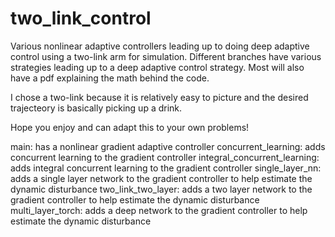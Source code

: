 # two_link_control
Various nonlinear adaptive controllers leading up to doing deep adaptive control using a two-link arm for simulation. Different branches have various strategies leading up to a deep adaptive control strategy. Most will also have a pdf explaining the math behind the code.

I chose a two-link because it is relatively easy to picture and the desired trajecteory is basically picking up a drink.

Hope you enjoy and can adapt this to your own problems!

main: has a nonlinear gradient adaptive controller
concurrent_learning: adds concurrent learning to the gradient controller
integral_concurrent_learning: adds integral concurrent learning to the gradient controller
single_layer_nn: adds a single layer network to the gradient controller to help estimate the dynamic disturbance 
two_link_two_layer: adds a two layer network to the gradient controller to help estimate the dynamic disturbance 
multi_layer_torch: adds a deep network to the gradient controller to help estimate the dynamic disturbance 
